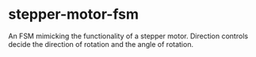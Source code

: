 # stepper-motor-fsm
An FSM mimicking the functionality of a stepper motor. Direction controls decide the direction of rotation and the angle of rotation.
